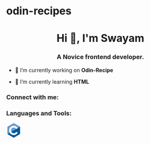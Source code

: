 # odin-recipes

<h1 align="center">Hi 👋, I'm Swayam</h1>
<h3 align="center">A Novice frontend developer.</h3>

- 🔭 I’m currently working on **Odin-Recipe**

- 🌱 I’m currently learning **HTML**

<h3 align="left">Connect with me:</h3>
<p align="left">
</p>

<h3 align="left">Languages and Tools:</h3>
<p align="left"> <a href="https://www.cprogramming.com/" target="_blank" rel="noreferrer"> <img src="https://raw.githubusercontent.com/devicons/devicon/master/icons/c/c-original.svg" alt="c" width="40" height="40"/> </a> </p>


